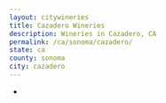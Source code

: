 ```yaml
---
layout: citywineries
title: Cazadero Wineries
description: Wineries in Cazadero, CA
permalink: /ca/sonoma/cazadero/
state: ca
county: sonoma
city: cazadero
---
```

-
